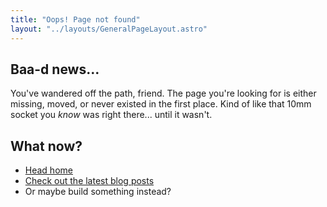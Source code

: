 ```yaml
---
title: "Oops! Page not found"
layout: "../layouts/GeneralPageLayout.astro"
---
```


## Baa-d news…

You've wandered off the path, friend. The page you're looking for is either missing, moved, or never existed in the first place. Kind of like that 10mm socket you *know* was right there... until it wasn't.

## What now?

- [Head home](/)
- [Check out the latest blog posts](/blog)
- Or maybe build something instead?
